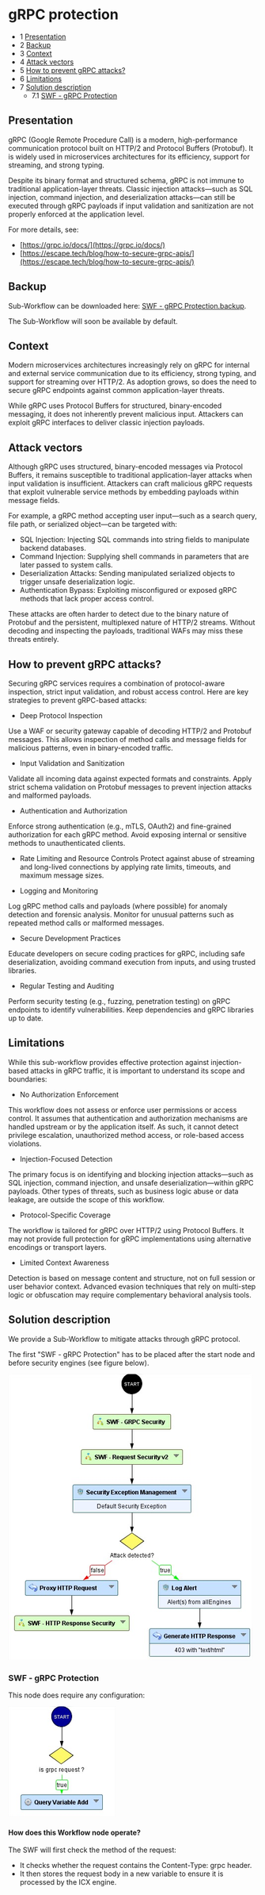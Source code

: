 gRPC protection
=====================================

* 1 [Presentation](#presentation)
* 2 [Backup](#backup)
* 3 [Context](#context)
* 4 [Attack vectors](#attack-vectors)
* 5 [How to prevent gRPC attacks?](#how-to-prevent-grpc-attacks)
* 6 [Limitations](#limitations)
* 7 [Solution description](#solution-description)
    * 7.1 [SWF - gRPC Protection](#swf-grpc-protection)


Presentation
------------

gRPC (Google Remote Procedure Call) is a modern, high-performance communication protocol built on HTTP/2 and Protocol Buffers (Protobuf). It is widely used in microservices architectures for its efficiency, support for streaming, and strong typing.

Despite its binary format and structured schema, gRPC is not immune to traditional application-layer threats. Classic injection attacks—such as SQL injection, command injection, and deserialization attacks—can still be executed through gRPC payloads if input validation and sanitization are not properly enforced at the application level.

For more details, see:

*   [https://grpc.io/docs/](https://grpc.io/docs/)
*   [https://escape.tech/blog/how-to-secure-grpc-apis/](https://escape.tech/blog/how-to-secure-grpc-apis/)

Backup
------

Sub-Workflow can be downloaded here: [SWF - gRPC Protection.backup](./backup/SWF%20-%20gRPC.backup).

The Sub-Workflow will soon be available by default.

Context
-------

Modern microservices architectures increasingly rely on gRPC for internal and external service communication due to its efficiency, strong typing, and support for streaming over HTTP/2. As adoption grows, so does the need to secure gRPC endpoints against common application-layer threats.

While gRPC uses Protocol Buffers for structured, binary-encoded messaging, it does not inherently prevent malicious input. Attackers can exploit gRPC interfaces to deliver classic injection payloads.

Attack vectors
--------------

Although gRPC uses structured, binary-encoded messages via Protocol Buffers, it remains susceptible to traditional application-layer attacks when input validation is insufficient. Attackers can craft malicious gRPC requests that exploit vulnerable service methods by embedding payloads within message fields.

For example, a gRPC method accepting user input—such as a search query, file path, or serialized object—can be targeted with:

*   SQL Injection: Injecting SQL commands into string fields to manipulate backend databases.
*   Command Injection: Supplying shell commands in parameters that are later passed to system calls.
*   Deserialization Attacks: Sending manipulated serialized objects to trigger unsafe deserialization logic.
*   Authentication Bypass: Exploiting misconfigured or exposed gRPC methods that lack proper access control.

These attacks are often harder to detect due to the binary nature of Protobuf and the persistent, multiplexed nature of HTTP/2 streams. Without decoding and inspecting the payloads, traditional WAFs may miss these threats entirely.

How to prevent gRPC attacks?
----------------------------

Securing gRPC services requires a combination of protocol-aware inspection, strict input validation, and robust access control. Here are key strategies to prevent gRPC-based attacks:

*   Deep Protocol Inspection

Use a WAF or security gateway capable of decoding HTTP/2 and Protobuf messages. This allows inspection of method calls and message fields for malicious patterns, even in binary-encoded traffic.

*   Input Validation and Sanitization

Validate all incoming data against expected formats and constraints. Apply strict schema validation on Protobuf messages to prevent injection attacks and malformed payloads.

*   Authentication and Authorization

Enforce strong authentication (e.g., mTLS, OAuth2) and fine-grained authorization for each gRPC method. Avoid exposing internal or sensitive methods to unauthenticated clients.

*   Rate Limiting and Resource Controls
Protect against abuse of streaming and long-lived connections by applying rate limits, timeouts, and maximum message sizes.

*   Logging and Monitoring

Log gRPC method calls and payloads (where possible) for anomaly detection and forensic analysis. Monitor for unusual patterns such as repeated method calls or malformed messages.

*   Secure Development Practices

Educate developers on secure coding practices for gRPC, including safe deserialization, avoiding command execution from inputs, and using trusted libraries.

*   Regular Testing and Auditing

Perform security testing (e.g., fuzzing, penetration testing) on gRPC endpoints to identify vulnerabilities. Keep dependencies and gRPC libraries up to date.

Limitations
-----------

While this sub-workflow provides effective protection against injection-based attacks in gRPC traffic, it is important to understand its scope and boundaries:

*   No Authorization Enforcement

This workflow does not assess or enforce user permissions or access control. It assumes that authentication and authorization mechanisms are handled upstream or by the application itself. As such, it cannot detect privilege escalation, unauthorized method access, or role-based access violations.

*   Injection-Focused Detection

The primary focus is on identifying and blocking injection attacks—such as SQL injection, command injection, and unsafe deserialization—within gRPC payloads. Other types of threats, such as business logic abuse or data leakage, are outside the scope of this workflow.

*   Protocol-Specific Coverage

The workflow is tailored for gRPC over HTTP/2 using Protocol Buffers. It may not provide full protection for gRPC implementations using alternative encodings or transport layers.

*   Limited Context Awareness

Detection is based on message content and structure, not on full session or user behavior context. Advanced evasion techniques that rely on multi-step logic or obfuscation may require complementary behavioral analysis tools.

Solution description
--------------------------

We provide a Sub-Workflow to mitigate attacks through gRPC protocol.

The first "SWF - gRPC Protection" has to be placed after the start node and before security engines (see figure below).

![](./attachments/grpc-workflow.jpg)

### SWF - gRPC Protection

This node does require any configuration:

![](./attachments/swf-grpc-protection.jpg)

#### How does this Workflow node operate?

The SWF will first check the method of the request:

*   It checks whether the request contains the Content-Type: grpc header.
*   It then stores the request body in a new variable to ensure it is processed by the ICX engine.